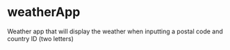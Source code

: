 # weatherApp
Weather app that will display the weather when inputting a postal code and country ID (two letters)
